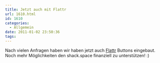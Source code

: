 ```yaml
---
title: Jetzt auch mit Flattr
url: 1610.html
id: 1610
categories:
  - Allgemein
date: 2011-01-02 23:50:36
tags:
---
```


Nach vielen Anfragen haben wir haben jetzt auch [Flattr](http://flattr.com/) Buttons eingebaut. Noch mehr Möglichkeiten den shack.space finanziell zu unterstützen! :)
